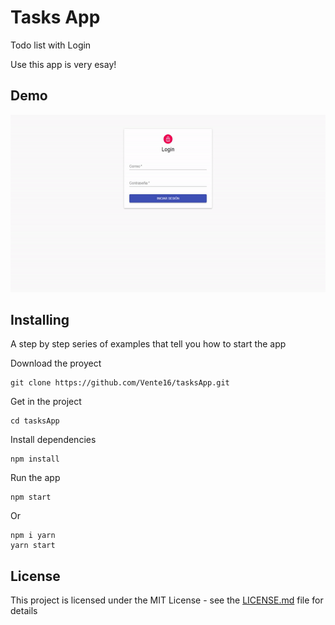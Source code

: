 # Tasks App
Todo list with Login

Use this app is very esay!

## Demo

![alt text](https://github.com/Vente16/tasksApp/blob/master/demo.gif)

## Installing

A step by step series of examples that tell you how to start the app

Download the proyect

```
git clone https://github.com/Vente16/tasksApp.git
```

Get in the project

```
cd tasksApp
```
Install dependencies

```
npm install  
```

Run the app

```
npm start 
```

Or
```
npm i yarn 
yarn start 
```

## License

This project is licensed under the MIT License - see the [LICENSE.md](LICENSE.md) file for details
